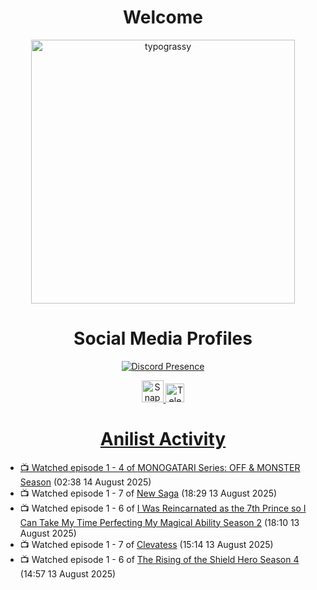 <div align="center">

# Welcome
<a href="https://github.com/kawarimidoll/typograssy">
    <img alt="typograssy" src="https://typograssy.deno.dev/api?text=%E3%82%88%E3%81%86%E3%81%93%E3%81%9D%E3%81%BF%E3%81%AA%E3%81%95%E3%82%93%20-%20Sheby--&&l0=none&l1=82d9d0&l2=027353&l3=038c4c&l4=01402e&bg=none&frame=none&speed=100&comment=" width="421.99">
</a>

</div>

<div align="center">

# Social Media Profiles

[![Discord Presence](https://lanyard.cnrad.dev/api/612532963938271232)](https://discord.com/users/612532963938271232)


<a href="https://www.snapchat.com/add/a.sheby" title="Snapchat Profile">
    <img src="https://www.freepnglogos.com/uploads/snapchat-logo-png-0.png" width="35" alt="Snapchat Logo" />


<a href="https://t.me/ASheby" title="Telegram Profile">
    <img src="https://www.freepnglogos.com/uploads/telegram-logo-png-0.png" width="30" alt="Telegram Logo" />


</div>

<div align="center">

# Anilist Activity

</div>

<!-- ANILIST_ACTIVITY:start -->

-   📺 Watched episode 1 - 4 of [MONOGATARI Series: OFF & MONSTER Season](https://anilist.co/anime/173533) (02:38 14 August 2025)
-   📺 Watched episode 1 - 7 of [New Saga](https://anilist.co/anime/155838) (18:29 13 August 2025)
-   📺 Watched episode 1 - 6 of [I Was Reincarnated as the 7th Prince so I Can Take My Time Perfecting My Magical Ability Season 2](https://anilist.co/anime/178090) (18:10 13 August 2025)
-   📺 Watched episode 1 - 7 of [Clevatess](https://anilist.co/anime/178869) (15:14 13 August 2025)
-   📺 Watched episode 1 - 6 of [The Rising of the Shield Hero Season 4](https://anilist.co/anime/173780) (14:57 13 August 2025)

<!-- ANILIST_ACTIVITY:end -->
